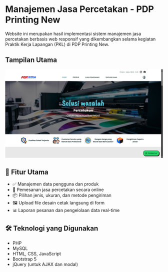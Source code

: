 # Manajemen Jasa Percetakan - PDP Printing New

Website ini merupakan hasil implementasi sistem manajemen jasa percetakan berbasis web responsif yang dikembangkan selama kegiatan Praktik Kerja Lapangan (PKL) di PDP Printing New.

## Tampilan Utama
![Tampilan Utama](Utama.png)

## 📌 Fitur Utama

- ✅ Manajemen data pengguna dan produk
- 🛒 Pemesanan jasa percetakan secara online
- 📦 Pilihan jenis, ukuran, dan metode pengiriman
- 🖼️ Upload file desain cetak langsung di form
- 📊 Laporan pesanan dan pengelolaan data real-time

## 🛠️ Teknologi yang Digunakan

- PHP
- MySQL
- HTML, CSS, JavaScript
- Bootstrap 5
- jQuery (untuk AJAX dan modal)
  

